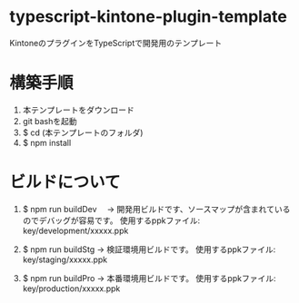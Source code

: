 # typescript-kintone-plugin-template
KintoneのプラグインをTypeScriptで開発用のテンプレート


# 構築手順
1. 本テンプレートをダウンロード
2. git bashを起動
3. $ cd (本テンプレートのフォルダ)
4. $ npm install 

# ビルドについて
1. $ npm run buildDev
　→ 開発用ビルドです、ソースマップが含まれているのでデバッグが容易です。
  使用するppkファイル: key/development/xxxxx.ppk

2. $ npm run buildStg
  → 検証環境用ビルドです。
  使用するppkファイル: key/staging/xxxxx.ppk

3. $ npm run buildPro
  → 本番環境用ビルドです。
  使用するppkファイル: key/production/xxxxx.ppk
